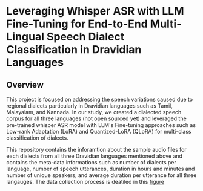 # Leveraging Whisper ASR with LLM Fine-Tuning for End-to-End Multi-Lingual Speech Dialect Classification in Dravidian Languages

## Overview
This project is focused on addressing the speech variations caused due to regional dialects particularly in Dravidian languages such as Tamil, Malayalam, and Kannada. In our study, we created a dialected speech corpus for all three languages (not open sourced yet) and leveraged the pre-trained whisper ASR model with LLM's Fine-tuning approaches such as Low-rank Adaptation (LoRA) and Quantized-LoRA (QLoRA) for multi-class classification of dialects.

This repository contains the inforamtion about the sample audio files for each dialects from all three Dravidian languages mentioned above and contains the meta-data informations such as number of dialects per language, number of speech utterances, duration in hours and minutes and number of unique speakers, and average duration per utterance for all three langauges. The data collection process is deatiled in this [figure](https://raw.githubusercontent.com/Dialect-ICASSP/Dialects/main/DataCreation-Flow.png) 
